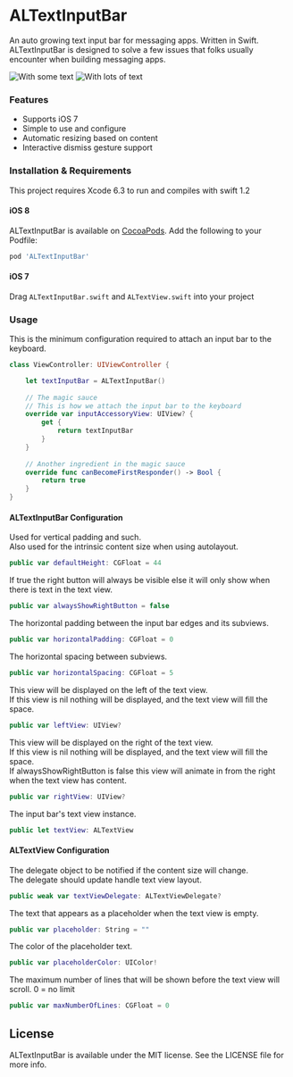 # ALTextInputBar
An auto growing text input bar for messaging apps. Written in Swift.  
ALTextInputBar is designed to solve a few issues that folks usually encounter when building messaging apps.

![With some text](https://cloud.githubusercontent.com/assets/932822/7333301/a510aa22-eb6a-11e4-988b-ac12e4e6c363.png)
![With lots of text](https://cloud.githubusercontent.com/assets/932822/7333307/cf101c04-eb6a-11e4-9a80-799cf3353a70.png)

### Features
- Supports iOS 7
- Simple to use and configure
- Automatic resizing based on content
- Interactive dismiss gesture support

### Installation & Requirements

This project requires Xcode 6.3 to run and compiles with swift 1.2

#### iOS 8
ALTextInputBar is available on [CocoaPods](http://cocoapods.org).  Add the following to your Podfile:

```ruby
pod 'ALTextInputBar'
```

#### iOS 7

Drag `ALTextInputBar.swift` and `ALTextView.swift` into your project

### Usage

This is the minimum configuration required to attach an input bar to the keyboard.
```swift
class ViewController: UIViewController {

    let textInputBar = ALTextInputBar()
    
    // The magic sauce
    // This is how we attach the input bar to the keyboard
    override var inputAccessoryView: UIView? {
        get {
            return textInputBar
        }
    }
    
    // Another ingredient in the magic sauce
    override func canBecomeFirstResponder() -> Bool {
        return true
    }
}
```
#### ALTextInputBar Configuration

Used for vertical padding and such.  
Also used for the intrinsic content size when using autolayout.
```swift
public var defaultHeight: CGFloat = 44
```
If true the right button will always be visible else it will only show when there is text in the text view.
```swift
public var alwaysShowRightButton = false
```
The horizontal padding between the input bar edges and its subviews.
```swift
public var horizontalPadding: CGFloat = 0
```
The horizontal spacing between subviews.
```swift
public var horizontalSpacing: CGFloat = 5
```
This view will be displayed on the left of the text view.  
If this view is nil nothing will be displayed, and the text view will fill the space.
```swift
public var leftView: UIView?
```
This view will be displayed on the right of the text view.  
If this view is nil nothing will be displayed, and the text view will fill the space.  
If alwaysShowRightButton is false this view will animate in from the right when the text view has content.
```swift
public var rightView: UIView?
```
The input bar's text view instance.
```swift
public let textView: ALTextView
```

#### ALTextView Configuration

The delegate object to be notified if the content size will change.   
The delegate should update handle text view layout.
```swift
public weak var textViewDelegate: ALTextViewDelegate?
```
The text that appears as a placeholder when the text view is empty.
```swift
public var placeholder: String = ""
```
The color of the placeholder text.
```swift
public var placeholderColor: UIColor!
```
The maximum number of lines that will be shown before the text view will scroll. 0 = no limit
```swift
public var maxNumberOfLines: CGFloat = 0
```
## License
ALTextInputBar is available under the MIT license. See the LICENSE file for more info.


